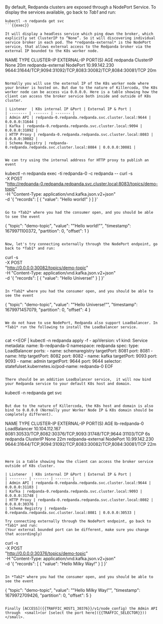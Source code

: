

By default, Redpanda clusters are exposed through a NodePort Service. To display the services available, go back to *Tab1* and run:

```
kubectl -n redpanda get svc
```{{exec}}

It will display a headless service which ping down the broker, which explicitly set ClusterIP to “None”. So it will discovering individual service broker in each pod. The *redpanda-external* is the NodePort service, that allows external access to the Redpanda broker via the external IP bounded to the K8s worker node.
```
NAME                TYPE           CLUSTER-IP      EXTERNAL-IP   PORT(S)                                                       AGE
redpanda            ClusterIP      None            <none>        <none>                                                        20m
redpanda-external   NodePort       10.99.142.230    <none>        9644:31644/TCP,9094:31092/TCP,8083:30082/TCP,8084:30081/TCP   20m
```

Normally you will use the external IP of the K8s worker node where your broker is hosted on. But due to the nature of Killercoda, the K8s worker node can be access via 0.0.0.0. Here is a table showing how the client can access the broker service both inside and outside of K8s cluster. 

| Listener  | K8s internal IP &Port | External IP & Port |
| -------- | ------- | ------- |
| Admin API | redpanda-0.redpanda.redpanda.svc.cluster.local:9644 |	0.0.0.0:31644 |
| Kafka	| redpanda-0.redpanda.redpanda.svc.cluster.local:9094 |	0.0.0.0:31092 |
| HTTP Proxy | redpanda-0.redpanda.redpanda.svc.cluster.local:8083 | 0.0.0.0:30082 |
| Schema Registry | redpanda-0.redpanda.redpanda.svc.cluster.local:8084 | 0.0.0.0:30081 |


We can try using the internal address for HTTP proxy to publish an event
```
kubectl -n redpanda exec -ti redpanda-0 -c redpanda -- curl -s \
  -X POST \
  "http://redpanda-0.redpanda.redpanda.svc.cluster.local:8083/topics/demo-topic" \
  -H "Content-Type: application/vnd.kafka.json.v2+json" \
  -d '{
    "records": [
        { 
            "value": "Hello world!"
        }
    ]
}'
```{{exec}}

Go to *Tab2* where you had the consumer open, and you should be able to see the event

```
{
  "topic": "demo-topic",
  "value": "\"Hello world!\"",
  "timestamp": 1679971100372,
  "partition": 0,
  "offset": 1
}
```

Now, let's try connecting externally through the NodePort endpoint, go back to *Tab1* and run:

```
curl -s \
  -X POST \
  "http://0.0.0.0:30082/topics/demo-topic" \
  -H "Content-Type: application/vnd.kafka.json.v2+json" \
  -d '{
    "records": [
        { 
            "value": "Hello Universe!"
        }
    ]
}'
```{{exec}}

In *Tab2* where you had the consumer open, and you should be able to see the event
```
{
  "topic": "demo-topic",
  "value": "\"Hello Universe!\"",
  "timestamp": 1679971457079,
  "partition": 0,
  "offset": 4
}
```

We do not have to use NodePort, Redpanda also support Loadbalancer. In *Tab1* run the following to install the Loadbalancer service.


```
cat <<EOF | kubectl -n redpanda apply -f -
apiVersion: v1
kind: Service
metadata:
  name: lb-redpanda-0
  namespace: redpanda
spec:
  type: LoadBalancer
  ports:
    - name: schemaregistry
      targetPort: 8081
      port: 8081
    - name: http
      targetPort: 8082
      port: 8082
    - name: kafka
      targetPort: 9093
      port: 9093
    - name: admin
      targetPort: 9644
      port: 9644
  selector:
    statefulset.kubernetes.io/pod-name: redpanda-0
EOF
```{{exec}}

There should be an addition Loadbalancer service,  it will now bind your Redpanda service to your default K8s host and domain.  
```
kubectl -n redpanda get svc
```{{exec}}

But due to the nature of Killercoda, the K8s host and domain is also bind to 0.0.0.0 (Normally your Worker Node IP & K8s domain should be completely different). 

```
NAME                TYPE           CLUSTER-IP       EXTERNAL-IP   PORT(S)                                                       AGE
lb-redpanda-0       LoadBalancer   10.104.112.167   <pending>     8081:30533/TCP,8082:30376/TCP,9093:31748/TCP,9644:31103/TCP   6s
redpanda            ClusterIP      None             <none>        <none>                                                        22m
redpanda-external   NodePort       10.99.142.230    <none>        9644:31644/TCP,9094:31092/TCP,8083:30082/TCP,8084:30081/TCP   22m
```


Here is a table showing how the client can access the broker service outside of K8s cluster. 

| Listener  | K8s internal IP &Port | External IP & Port |
| -------- | ------- | ------- |
| Admin API | redpanda-0.redpanda.redpanda.svc.cluster.local:9644 |	0.0.0.0:31103 |
| Kafka	| redpanda-0.redpanda.redpanda.svc.cluster.local:9093 |	0.0.0.0:31748 |
| HTTP Proxy | redpanda-0.redpanda.redpanda.svc.cluster.local:8082 | 0.0.0.0:30376 |
| Schema Registry | redpanda-0.redpanda.redpanda.svc.cluster.local:8081 | 0.0.0.0:30533 |

Try connecting externally through the NodePort endpoint, go back to *Tab1* and run:
(Your external bounded port can be different, make sure you change that accordingly)

```
curl -s \
  -X POST \
  "http://0.0.0.0:30376/topics/demo-topic" \
  -H "Content-Type: application/vnd.kafka.json.v2+json" \
  -d '{
    "records": [
        { 
            "value": "Hello Milky Way!"
        }
    ]
}'
```{{exec}}

In *Tab2* where you had the consumer open, and you should be able to see the event
```
{
  "topic": "demo-topic",
  "value": "\"Hello Milky Way!\"",
  "timestamp": 1679972709426,
  "partition": 0,
  "offset": 5
}
```

Finally [ACCESS]({{TRAFFIC_HOST1_30376}}/v1/node_config) the Admin API through  <small>(or [select the port here]({{TRAFFIC_SELECTOR}}))</small>.

